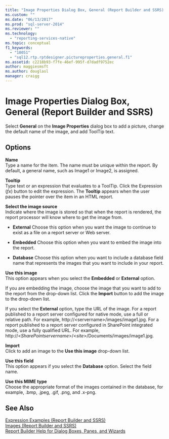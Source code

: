 ```yaml
---
title: "Image Properties Dialog Box, General (Report Builder and SSRS) | Microsoft Docs"
ms.custom: ""
ms.date: "06/13/2017"
ms.prod: "sql-server-2014"
ms.reviewer: ""
ms.technology: 
  - "reporting-services-native"
ms.topic: conceptual
f1_keywords: 
  - "10051"
  - "sql12.rtp.rptdesigner.pictureproperties.general.f1"
ms.assetid: c2218b93-f7fe-46ef-995f-d7dadf9752ec
author: maggiesmsft
ms.author: douglasl
manager: craigg
---
```

# Image Properties Dialog Box, General (Report Builder and SSRS)
  Select **General** on the **Image Properties** dialog box to add a picture, change the default name of the image, and add ToolTip text.  
  
## Options  
 **Name**  
 Type a name for the item. The name must be unique within the report. By default, a general name, such as Image1 or Image2, is assigned.  
  
 **Tooltip**  
 Type text or an expression that evaluates to a ToolTip. Click the Expression (*fx*) button to edit the expression. The **Tooltip** appears when the user pauses the pointer over the item in an HTML report.  
  
 **Select the image source**  
 Indicate where the image is stored so that when the report is rendered, the report processor will know where to get the image from.  
  
-   **External** Choose this option when you want the image to continue to exist as a file on a report server or Web server.  
  
-   **Embedded** Choose this option when you want to embed the image into the report.  
  
-   **Database** Choose this option when you want to include a database field name that represents the images that you want to include in your report.  
  
 **Use this image**  
 This option appears when you select the **Embedded** or **External** option.  
  
 If you are embedding the image, choose the image that you want to add to the report from the drop-down list. Click the **Import** button to add the image to the drop-down list.  
  
 If you select the **External** option, type the URL of the image. For a report published to a report server configured for native mode, use a full or relative path. For example, http://\<servername>/images/image1.jpg. For a report published to a report server configured in SharePoint integrated mode, use a fully qualified URL. For example, http://\<*SharePointservername*>/\<*site*>/Documents/images/image1.jpg.  
  
 **Import**  
 Click to add an image to the **Use this image** drop-down list.  
  
 **Use this field**  
 This option appears if you select the **Database** option. Select the field name.  
  
 **Use this MIME type**  
 Choose the appropriate format of the images contained in the database, for example, .bmp, .jpeg, .gif, .png, and .x-png.  
  
## See Also  
 [Expression Examples &#40;Report Builder and SSRS&#41;](report-design/expression-examples-report-builder-and-ssrs.md)   
 [Images &#40;Report Builder and SSRS&#41;](report-design/images-report-builder-and-ssrs.md)   
 [Report Builder Help for Dialog Boxes, Panes, and Wizards](../../2014/reporting-services/report-builder-help-for-dialog-boxes-panes-and-wizards.md)  
  
  
